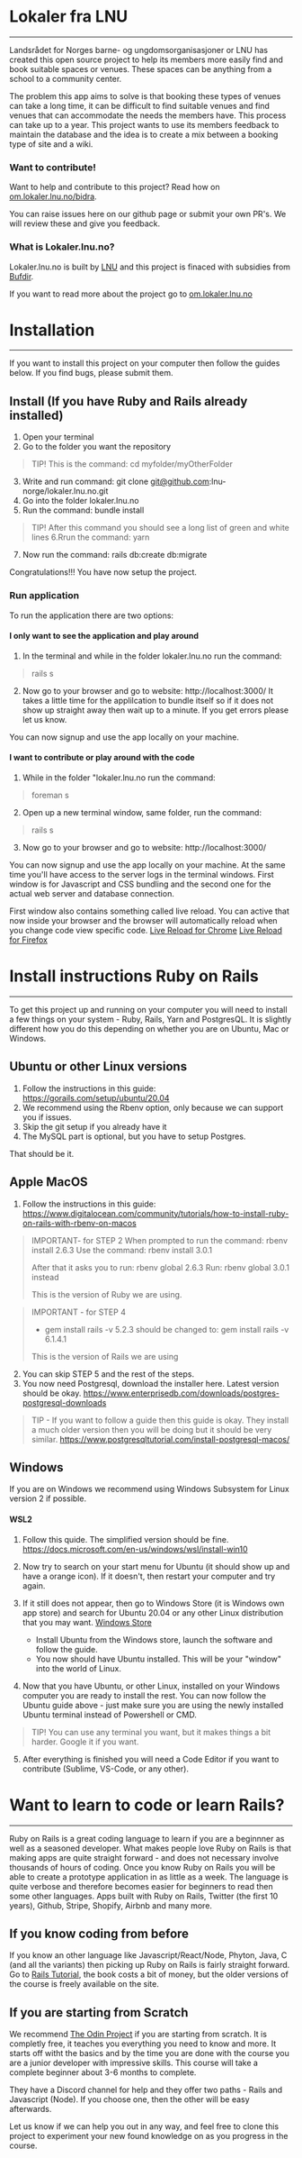 # Lokaler fra LNU
---
Landsrådet for Norges barne- og ungdomsorganisasjoner or LNU has created this open source project to help its members more easily find and book suitable spaces or venues. These spaces can be anything from a school to a community center.

The problem this app aims to solve is that booking these types of venues can take a long time, it can be difficult to find suitable venues and find venues that can accommodate the needs the members have. This process can take up to a year. This project wants to use its members feedback to maintain the database and the idea is to create a mix between a booking type of site and a wiki.

### Want to contribute!
Want to help and contribute to this project? Read how on [om.lokaler.lnu.no/bidra](https://om.lokaler.lnu.no/bidra/).

You can raise issues here on our github page or submit your own PR's.
We will review these and give you feedback.

### What is Lokaler.lnu.no?
Lokaler.lnu.no is built by [LNU](https://lnu.no) and this project is finaced with subsidies from [Bufdir](https://www.bufdir.no/).

If you want to read more about the project go to [om.lokaler.lnu.no](https://om.lokaler.lnu.no/)

# Installation
---
If you want to install this project on your computer then follow the guides below.
If you find bugs, please submit them.

## Install (If you have Ruby and Rails already installed)
1. Open your terminal
2. Go to the folder you want the repository
> TIP! This is the command: cd myfolder/myOtherFolder
3. Write and run command: git clone git@github.com:lnu-norge/lokaler.lnu.no.git
4. Go into the folder lokaler.lnu.no
5. Run the command: bundle install
> TIP! After this command you  should see a long list of green and white lines
6.Rrun the command: yarn
7. Now run the command: rails db:create db:migrate

Congratulations!!! You have now setup the project.

###  Run application
To run the application there are two options:
#### I only want to see the application and play around
1. In the terminal and while in the folder lokaler.lnu.no run the command:
> rails s
2. Now go to your browser and go to website: http://localhost:3000/
It takes a little time for the applilcation to bundle itself so if it does not show up straight away then wait up to a minute. If you get errors please let us know.

You can now signup and use the app locally on your machine.

#### I want to contribute or play around with the code
1. While in the folder "lokaler.lnu.no  run the command:
> foreman s
2. Open up a new terminal window, same folder, run the command:
> rails s
3. Now go to your browser and go to website: http://localhost:3000/

You can now signup and use the app locally on your machine. At the same time you'll have access to the server logs in the terminal windows. First window is for Javascript and CSS bundling and the second one for the actual web server and database connection.

First window also contains something called live reload.
You can active that now inside your browser and the browser will automatically reload when you change code view specific code.
[Live Reload for Chrome](https://chrome.google.com/webstore/detail/livereload/jnihajbhpnppcggbcgedagnkighmdlei)
[Live Reload for Firefox](https://addons.mozilla.org/nb-NO/firefox/addon/livereload-web-extension/)

# Install instructions Ruby on Rails
---
To get this project up and running on your computer you will need to install a few things on your system - Ruby, Rails, Yarn and PostgresQL. It is slightly different how you do this depending on whether you are on Ubuntu, Mac or Windows.
## Ubuntu or other Linux versions
1. Follow the instructions in this guide: https://gorails.com/setup/ubuntu/20.04
2. We recommend using the Rbenv option, only because we can support you if issues.
3. Skip the git setup if you already have it
4. The MySQL part is optional, but you have to setup Postgres.

That should be it.
## Apple MacOS
1. Follow the instructions in this guide: https://www.digitalocean.com/community/tutorials/how-to-install-ruby-on-rails-with-rbenv-on-macos
> IMPORTANT- for  STEP 2
> When prompted to run the command: rbenv install 2.6.3
> Use the command: rbenv install 3.0.1
>
> After that it asks you to run: rbenv global 2.6.3
> Run: rbenv global 3.0.1 instead
>
> This is the version of Ruby we are using.

> IMPORTANT - for STEP 4
> -   gem install rails -v 5.2.3 should be changed to: gem install rails -v 6.1.4.1
>
> This is the version of Rails we are using

2. You can skip STEP 5 and the rest of the steps.
3. You now need Postgresql, download the installer here. Latest version should be okay.
https://www.enterprisedb.com/downloads/postgres-postgresql-downloads
> TIP - If you want to follow a guide then this guide is okay. They install a much older version then you will be doing but it should be very similar.
>https://www.postgresqltutorial.com/install-postgresql-macos/

## Windows
If you are on Windows we recommend using Windows Subsystem for Linux version 2 if possible.

#### WSL2
1. Follow this quide. The simplified version should be fine. https://docs.microsoft.com/en-us/windows/wsl/install-win10
2. Now try to search on your start menu for Ubuntu (it should show up and have a orange icon). If it doesn't, then restart your computer and try again.

3. If it still does not appear, then go to Windows Store (it is Windows own app store) and search for Ubuntu 20.04 or any other Linux distribution that you may want. [Windows Store](https://www.microsoft.com/store/productId/9N6SVWS3RX71)
	*	Install Ubuntu from the Windows store, launch the software and follow the guide.
	*	You now should have Ubuntu installed. This will be your "window" into the world of Linux.
4. Now that you have Ubuntu, or other Linux, installed on your Windows computer you are ready to install the rest. You can now follow the Ubuntu guide above - just make sure you are using the newly installed Ubuntu terminal instead of Powershell or CMD.
> TIP! You can use any terminal you want, but it makes things a bit harder. Google it if you want.
5. After everything is finished you will need a Code Editor if you want to contribute (Sublime, VS-Code, or any other).

# Want to learn to code or learn Rails?
---
Ruby on Rails is a great coding language to learn if you are a beginnner as well as a seasoned developer. What makes people love Ruby on Rails is that making apps are quite straight forward - and does not necessary involve thousands of hours of coding. Once you know Ruby on Rails you will be able to create a prototype application in as little as a week. The language is quite verbose and therefore becomes easier for beginners to read then some other languages. Apps built with Ruby on Rails, Twitter (the first 10 years), Github, Stripe, Shopify, Airbnb and many more.

## If you know coding from before
If you know an other language like Javascript/React/Node, Phyton, Java, C (and all the variants) then picking up Ruby on Rails is fairly straight forward. Go to [Rails Tutorial](https://www.railstutorial.org/), the book costs a bit of money, but the older versions of the course is freely available on the site.

## If you are starting from Scratch
We recommend [The Odin Project](https://www.theodinproject.com/) if you are starting from scratch. It is completly free, it teaches you everything you need to know and more. It starts off witht the basics and by the time you are done with the course you are a junior developer with impressive skills. This course will take a complete beginner about 3-6 months to complete.

They have a Discord channel for help and they offer two paths - Rails and Javascript (Node). If you choose one, then the other will be easy afterwards.

Let us know if we can help you out in any way, and feel free to clone this project to experiment your new found knowledge on as you progress in the course.
